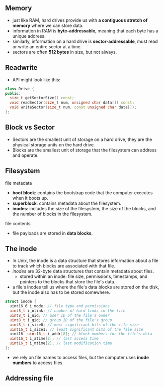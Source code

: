 ## Memory

- just like RAM, hard drives provide us with **a contiguous stretch of memory** where we can store data.
- information in RAM is **byte-addressable**, meaning that each byte has a unique address.
- similarly, information on a hard drive is **sector-addressable**, must read or write an entire sector at a time.
- sectors are often **512 bytes** in size, but not always.

## Readwrite

- API might look like this:

```c++
class Drive {
public:
  size_t getSectorSize() const;
  void readSector(size_t num, unsigned char data[]) const;
  void writeSector(size_t num, const unsigned char data[]);
};
```

## Block vs Sector

- Sectors are the smallest unit of storage on a hard drive, they are the physical storage units on the hard drive.
- Blocks are the smallest unit of storage that the filesystem can address and operate.

## Filesystem

file metadata

- **boot block**: contains the bootstrap code that the computer executes when it boots up.
- **superblock**: contains metadata about the filesystem.
- **inodes**: includes the size of the filesystem, the size of the blocks, and the number of blocks in the filesystem.

file contents

- file payloads are stored in **data blocks**.

## The inode

- In Unix, the inode is a data structure that stores information about a file to track which blocks are associated with that file.
- *inodes* are 32-byte data structures that contain metadata about files.
  - stored within an inode: file size, permissions, timestamps, and pointers to the blocks that store the file's data.
- a file's inodes tell us where the file's data blocks are stored on the disk, but the inode also has to be stored somewhere.

```c
struct inode {
  uint16_6 i_mode; // file type and permissions
  uint8_t i_nlink; // number of hard links to the file
  uint8_t i_uid; // user ID of the file's owner
  uint8_t i_gid; // group ID of the file's group
  uint8_t i_size0; // most significant bits of the file size
  uint16_t i_size1; // least significant bits of the file size
  uint16  uint16_t i_addr[8]; // block numbers for the file's data
  uint16_t i_atime[2]; // last access time
  uint16_t i_mtime[2]; // last modification time
};
```

- we rely on file names to access files, but the computer uses **inode numbers** to access files.

## Addressing file

